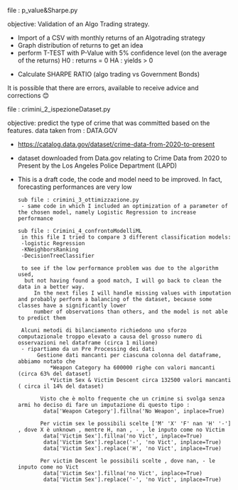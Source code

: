 file : p_value&Sharpe.py

objective: Validation of an Algo Trading strategy. 
- Import of a CSV with monthly returns of an Algotrading strategy 
- Graph distribution of returns to get an idea
- perform T-TEST with P-Value with 5% confidence level (on the average of the returns)
  H0 : returns = 0
  HA : yields > 0
* Calculate SHARPE RATIO (algo trading vs Government Bonds)

It is possible that there are errors, available to receive advice and corrections 😊


file : crimini_2_ispezioneDataset.py

objective: predict the type of crime that was committed based on the features.
data taken from : DATA.GOV 
- https://catalog.data.gov/dataset/crime-data-from-2020-to-present
- dataset downloaded from Data.gov relating to Crime Data from 2020 to Present by the Los Angeles Police Department (LAPD)
- This is a draft code, the code and model need to be improved. In fact, forecasting performances are very low

      sub file : crimini_3_ottimizzazione.py
       - same code in which I included an optimization of a parameter of the chosen model, namely Logistic Regression to increase performance

      sub file : Crimini_4_confrontoModelliML
       in this file I tried to compare 3 different classification models:
       -logistic Regression 
       -KNeighborsRanking
       -DecisionTreeClassifier

       to see if the low performance problem was due to the algorithm used,
        but not having found a good match, I will go back to clean the data in a better way.
           In the next files I will handle missing values ​​with imputation and probably perform a balancing of the dataset, because some classes have a significantly lower 
           number of observations than others, and the model is not able to predict them

       Alcuni metodi di bilanciamento richiedono uno sforzo computazionale troppo elevato a causa del grosso numero di osservazioni nel dataframe (circa 1 milione)
       - ripartiamo da un Pre Processing dei dati
            Gestione dati mancanti per ciascuna colonna del dataframe, abbiamo notato che
                *Weapon Category ha 600000 righe con valori mancanti (circa 63% del dataset)
                *Victim Sex & Victim Descent circa 132500 valori mancanti ( circa il 14% del dataset)

             Visto che è molto frequente che un crimine si svolga senza armi ho deciso di fare un imputazione di questo tipo :
              data['Weapon Category'].fillna('No Weapon', inplace=True)

             Per victim sex le possibili scelte ['M' 'X' 'F' nan 'H' '-'] , dove X è unknown , mentre H, nan , - , le inputo come no Victim
              data['Victim Sex'].fillna('no Vict', inplace=True)
              data['Victim Sex'].replace('-', 'no Vict', inplace=True)
              data['Victim Sex'].replace('H', 'no Vict', inplace=True)

             Per victim Descent le possibili scelte , dove nan, - le inputo come no Vict
              data['Victim Sex'].fillna('no Vict', inplace=True)
              data['Victim Sex'].replace('-', 'no Vict', inplace=True)
              
  
  


